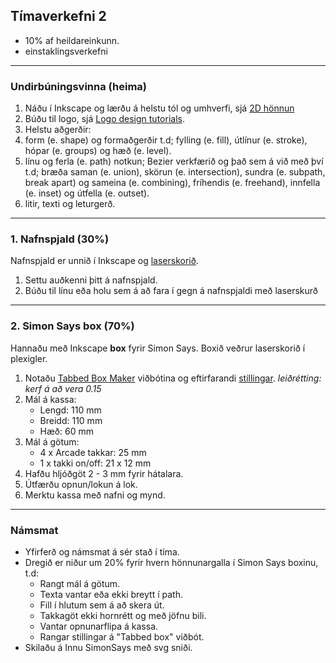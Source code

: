 ## Tímaverkefni 2

- 10% af heildareinkunn.
- einstaklingsverkefni

---

### Undirbúningsvinna (heima)
1. Náðu í Inkscape og lærðu á helstu tól og umhverfi, sjá [2D hönnun](https://github.com/VESM1VS/AFANGI/wiki/2D-h%C3%B6nnun) 
1. Búðu til logo, sjá  [Logo design tutorials](https://www.youtube.com/playlist?list=PLynG8gQD-n8DUEHPGKj3fgQUSwIYyU7dk). 
1. Helstu aðgerðir:
  1. form (e. shape) og formaðgerðir t.d; fylling (e. fill), útlínur (e. stroke), hópar (e. groups) og hæð (e. level).
  1. línu og ferla (e. path) notkun; Bezier verkfærið og það sem á við með því t.d; bræða saman (e. union), skörun (e. intersection), sundra (e. subpath, break apart) og sameina (e. combining), fríhendis (e. freehand), innfella (e. inset) og útfella (e. outset).
  1. litir, texti og leturgerð.
<!-- 1. Notaðu lög (e. layer) og síur (e. filter) eftir þörfum. Vistaðu Logo með svg sniði -->

---

### 1. Nafnspjald (30%)

Nafnspjald er unnið í Inkscape og [laserskorið](https://github.com/VESM1VS/AFANGI/wiki/Laserskur%C3%B0ur).

1. Settu auðkenni þitt á nafnspjald.
1. Búðu til línu eða holu sem á að fara í gegn á nafnspjaldi með laserskurð

---

### 2. Simon Says box (70%)

Hannaðu með Inkscape **box** fyrir Simon Says. Boxið veðrur laserskorið í plexigler.
   1. Notaðu [Tabbed Box Maker](https://github.com/VESM1VS/AFANGI/blob/main/Kennsluefni/TabbedBoxMaker.md) viðbótina og eftirfarandi [stillingar](https://github.com/VESM1VS/AFANGI/blob/main/Kennsluefni/TabbedBox_stilling_SimonSays_Plexigler.jpg). _leiðrétting: kerf á að vera 0.15_
   1. Mál á kassa:
      * Lengd:  110 mm 
      * Breidd: 110 mm 
      * Hæð: 60 mm 
   1. Mál á götum:
      * 4 x Arcade takkar: 25 mm 
      * 1 x takki on/off: 21 x 12 mm
   1. Hafðu hljóðgöt 2 - 3 mm fyrir hátalara.
   1. Útfærðu opnun/lokun á lok.  
   1. Merktu kassa með nafni og mynd.
 

---

### Námsmat 
- Yfirferð og námsmat á sér stað í tíma.
- Dregið er niður um 20% fyrir hvern hönnunargalla í Simon Says boxinu, t.d:
  - Rangt mál á götum.
  - Texta vantar eða ekki breytt í path.
  - Fill í hlutum sem á að skera út.
  - Takkagöt ekki hornrétt og með jöfnu bili.
  - Vantar opnunarflipa á kassa.
  - Rangar stillingar á "Tabbed box" viðbót.
- Skilaðu á Innu SimonSays með svg sniði.
